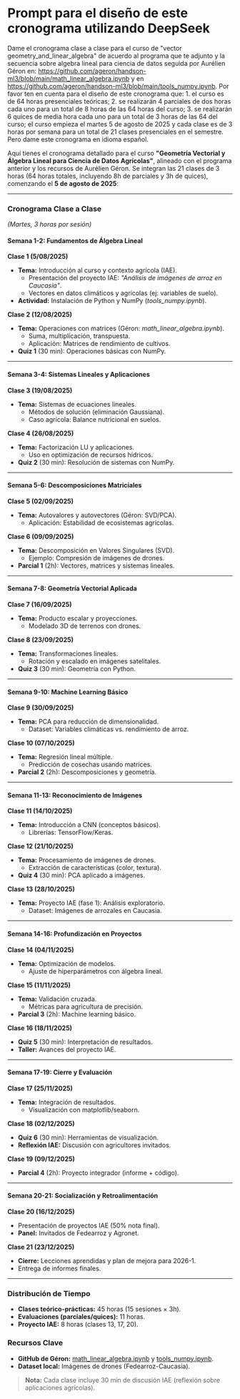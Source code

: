 # Prompt para el diseño de este cronograma  utilizando DeepSeek  

Dame el cronograma clase a clase para el curso de "vector geometry_and_linear_algebra" de acuerdo al programa que te adjunto y la secuencia sobre algebra lineal para ciencia de datos seguida por Aurélien Géron en: https://github.com/ageron/handson-ml3/blob/main/math_linear_algebra.ipynb y en https://github.com/ageron/handson-ml3/blob/main/tools_numpy.ipynb. Por favor ten en cuenta para el diseño de este cronograma que: 1. el curso es de 64 horas presenciales teóricas; 2. se realizarán 4 parciales de dos horas cada uno para un total de 8 horas de las 64 horas del curso; 3. se realizarán 6 quices de media hora cada uno para un total de 3 horas de las 64 del curso; el curso empieza el martes 5 de agosto de 2025 y cada clase es de 3 horas por semana para un total de 21 clases presenciales en el semestre. Pero dame este cronograma en idioma español.    



Aquí tienes el cronograma detallado para el curso **"Geometría Vectorial y Álgebra Lineal para Ciencia de Datos Agrícolas"**, alineado con el programa anterior y los recursos de Aurélien Géron. Se integran las 21 clases de 3 horas (64 horas totales, incluyendo 8h de parciales y 3h de quices), comenzando el **5 de agosto de 2025**:

---

### **Cronograma Clase a Clase**  
*(Martes, 3 horas por sesión)*  

#### **Semana 1-2: Fundamentos de Álgebra Lineal**  
**Clase 1 (5/08/2025)**  
- **Tema:** Introducción al curso y contexto agrícola (IAE).  
  - Presentación del proyecto IAE: *"Análisis de imágenes de arroz en Caucasia"*.  
  - Vectores en datos climáticos y agrícolas (ej: variables de suelo).  
- **Actividad:** Instalación de Python y NumPy (*tools_numpy.ipynb*).  

**Clase 2 (12/08/2025)**  
- **Tema:** Operaciones con matrices (Géron: *math_linear_algebra.ipynb*).  
  - Suma, multiplicación, transpuesta.  
  - Aplicación: Matrices de rendimiento de cultivos.  
- **Quiz 1** (30 min): Operaciones básicas con NumPy.  

---

#### **Semana 3-4: Sistemas Lineales y Aplicaciones**  
**Clase 3 (19/08/2025)**  
- **Tema:** Sistemas de ecuaciones lineales.  
  - Métodos de solución (eliminación Gaussiana).  
  - Caso agrícola: Balance nutricional en suelos.  

**Clase 4 (26/08/2025)**  
- **Tema:** Factorización LU y aplicaciones.  
  - Uso en optimización de recursos hídricos.  
- **Quiz 2** (30 min): Resolución de sistemas con NumPy.  

---

#### **Semana 5-6: Descomposiciones Matriciales**  
**Clase 5 (02/09/2025)**  
- **Tema:** Autovalores y autovectores (Géron: SVD/PCA).  
  - Aplicación: Estabilidad de ecosistemas agrícolas.  

**Clase 6 (09/09/2025)**  
- **Tema:** Descomposición en Valores Singulares (SVD).  
  - Ejemplo: Compresión de imágenes de drones.  
- **Parcial 1** (2h): Vectores, matrices y sistemas lineales.  

---

#### **Semana 7-8: Geometría Vectorial Aplicada**  
**Clase 7 (16/09/2025)**  
- **Tema:** Producto escalar y proyecciones.  
  - Modelado 3D de terrenos con drones.  

**Clase 8 (23/09/2025)**  
- **Tema:** Transformaciones lineales.  
  - Rotación y escalado en imágenes satelitales.  
- **Quiz 3** (30 min): Geometría con Python.  

---

#### **Semana 9-10: Machine Learning Básico**  
**Clase 9 (30/09/2025)**  
- **Tema:** PCA para reducción de dimensionalidad.  
  - Dataset: Variables climáticas vs. rendimiento de arroz.  

**Clase 10 (07/10/2025)**  
- **Tema:** Regresión lineal múltiple.  
  - Predicción de cosechas usando matrices.  
- **Parcial 2** (2h): Descomposiciones y geometría.  

---

#### **Semana 11-13: Reconocimiento de Imágenes**  
**Clase 11 (14/10/2025)**  
- **Tema:** Introducción a CNN (conceptos básicos).  
  - Librerías: TensorFlow/Keras.  

**Clase 12 (21/10/2025)**  
- **Tema:** Procesamiento de imágenes de drones.  
  - Extracción de características (color, textura).  
- **Quiz 4** (30 min): PCA aplicado a imágenes.  

**Clase 13 (28/10/2025)**  
- **Tema:** Proyecto IAE (fase 1): Análisis exploratorio.  
  - Dataset: Imágenes de arrozales en Caucasia.  

---

#### **Semana 14-16: Profundización en Proyectos**  
**Clase 14 (04/11/2025)**  
- **Tema:** Optimización de modelos.  
  - Ajuste de hiperparámetros con álgebra lineal.  

**Clase 15 (11/11/2025)**  
- **Tema:** Validación cruzada.  
  - Métricas para agricultura de precisión.  
- **Parcial 3** (2h): Machine learning básico.  

**Clase 16 (18/11/2025)**  
- **Quiz 5** (30 min): Interpretación de resultados.  
- **Taller:** Avances del proyecto IAE.  

---

#### **Semana 17-19: Cierre y Evaluación**  
**Clase 17 (25/11/2025)**  
- **Tema:** Integración de resultados.  
  - Visualización con matplotlib/seaborn.  

**Clase 18 (02/12/2025)**  
- **Quiz 6** (30 min): Herramientas de visualización.  
- **Reflexión IAE:** Discusión con agricultores invitados.  

**Clase 19 (09/12/2025)**  
- **Parcial 4** (2h): Proyecto integrador (informe + código).  

---

#### **Semana 20-21: Socialización y Retroalimentación**  
**Clase 20 (16/12/2025)**  
- Presentación de proyectos IAE (50% nota final).  
- **Panel:** Invitados de Fedearroz y Agronet.  

**Clase 21 (23/12/2025)**  
- **Cierre:** Lecciones aprendidas y plan de mejora para 2026-1.  
- Entrega de informes finales.  

---

### **Distribución de Tiempo**  
- **Clases teórico-prácticas:** 45 horas (15 sesiones × 3h).  
- **Evaluaciones (parciales/quices):** 11 horas.  
- **Proyecto IAE:** 8 horas (clases 13, 17, 20).  

### **Recursos Clave**  
- **GitHub de Géron:** [math_linear_algebra.ipynb](https://github.com/ageron/handson-ml3/blob/main/math_linear_algebra.ipynb) y [tools_numpy.ipynb](https://github.com/ageron/handson-ml3/blob/main/tools_numpy.ipynb).  
- **Dataset local:** Imágenes de drones (Fedearroz-Caucasia).  


> **Nota:** Cada clase incluye 30 min de discusión IAE (reflexión sobre aplicaciones agrícolas).  
